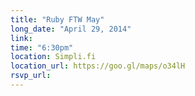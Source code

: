 ```yaml
---
title: "Ruby FTW May"
long_date: "April 29, 2014"
link:
time: "6:30pm"
location: Simpli.fi
location_url: https://goo.gl/maps/o34lH
rsvp_url:
---
```


